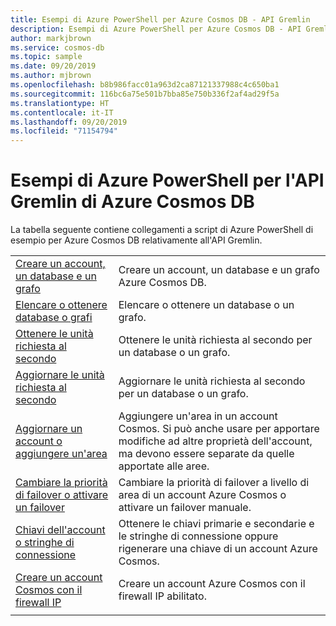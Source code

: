 ```yaml
---
title: Esempi di Azure PowerShell per Azure Cosmos DB - API Gremlin
description: Esempi di Azure PowerShell per Azure Cosmos DB - API Gremlin
author: markjbrown
ms.service: cosmos-db
ms.topic: sample
ms.date: 09/20/2019
ms.author: mjbrown
ms.openlocfilehash: b8b986facc01a963d2ca87121337988c4c650ba1
ms.sourcegitcommit: 116bc6a75e501b7bba85e750b336f2af4ad29f5a
ms.translationtype: HT
ms.contentlocale: it-IT
ms.lasthandoff: 09/20/2019
ms.locfileid: "71154794"
---
```

# <a name="azure-powershell-samples-for-azure-cosmos-db-gremlin-api"></a>Esempi di Azure PowerShell per l'API Gremlin di Azure Cosmos DB

La tabella seguente contiene collegamenti a script di Azure PowerShell di esempio per Azure Cosmos DB relativamente all'API Gremlin.

| | |
|---|---|
|[Creare un account, un database e un grafo](scripts/powershell/gremlin/ps-gremlin-create.md?toc=%2fpowershell%2fmodule%2ftoc.json)| Creare un account, un database e un grafo Azure Cosmos DB. |
|[Elencare o ottenere database o grafi](scripts/powershell/gremlin/ps-gremlin-list-get.md?toc=%2fpowershell%2fmodule%2ftoc.json)| Elencare o ottenere un database o un grafo. |
|[Ottenere le unità richiesta al secondo](scripts/powershell/gremlin/ps-gremlin-ru-get.md?toc=%2fpowershell%2fmodule%2ftoc.json)| Ottenere le unità richiesta al secondo per un database o un grafo. |
|[Aggiornare le unità richiesta al secondo](scripts/powershell/gremlin/ps-gremlin-ru-update.md?toc=%2fpowershell%2fmodule%2ftoc.json)| Aggiornare le unità richiesta al secondo per un database o un grafo. |
|[Aggiornare un account o aggiungere un'area](scripts/powershell/common/ps-account-update.md?toc=%2fpowershell%2fmodule%2ftoc.json)| Aggiungere un'area in un account Cosmos. Si può anche usare per apportare modifiche ad altre proprietà dell'account, ma devono essere separate da quelle apportate alle aree. |
|[Cambiare la priorità di failover o attivare un failover](scripts/powershell/common/ps-account-failover-priority-update.md?toc=%2fpowershell%2fmodule%2ftoc.json)| Cambiare la priorità di failover a livello di area di un account Azure Cosmos o attivare un failover manuale. |
|[Chiavi dell'account o stringhe di connessione](scripts/powershell/common/ps-account-keys-connection-strings.md?toc=%2fpowershell%2fmodule%2ftoc.json)| Ottenere le chiavi primarie e secondarie e le stringhe di connessione oppure rigenerare una chiave di un account Azure Cosmos. |
|[Creare un account Cosmos con il firewall IP](scripts/powershell/common/ps-account-firewall-create.md?toc=%2fpowershell%2fmodule%2ftoc.json)| Creare un account Azure Cosmos con il firewall IP abilitato. |
|||

